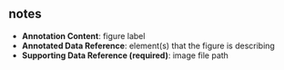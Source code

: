 
## notes

- **Annotation Content**: figure label
- **Annotated Data Reference**: element(s) that the figure is describing
- **Supporting Data Reference (required)**: image file path
